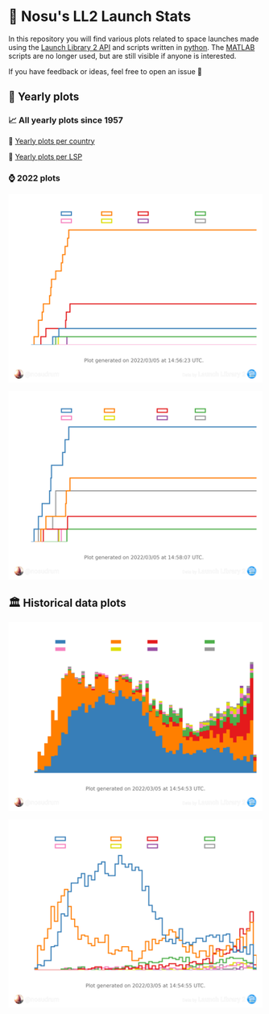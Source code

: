 # 🚀 Nosu's LL2 Launch Stats
In this repository you will find various plots related to space launches made using the <a href="https://thespacedevs.com/llapi">Launch Library 2 API</a> and scripts written in [python](python). The [MATLAB](matlab) scripts are no longer used, but are still visible if anyone is interested.

If you have feedback or ideas, feel free to open an issue 🙂

## 🔁 Yearly plots

### 📈 All yearly plots since 1957

🔗 [Yearly plots per country](python/plots/yearly/orbitalAttemptsPerCountry/README.md)

🔗 [Yearly plots per LSP](python/plots/yearly/orbitalAttemptsPerLSP/README.md)

### ⌚ 2022 plots

![Orbital attempts per country in 2022](python/plots/yearly/orbitalAttemptsPerCountry/2022_transparent.png)

![Orbital attempts per LSP in 2022](python/plots/yearly/orbitalAttemptsPerLSP/2022_transparent.png)

## 🏛️ Historical data plots

![Orbital attempts per country stacked](python/plots/OrbitalAttemptsPerCountryStacked_transparent.png)

![Orbital attempts per country](python/plots/OrbitalAttemptsPerCountry_transparent.png)

